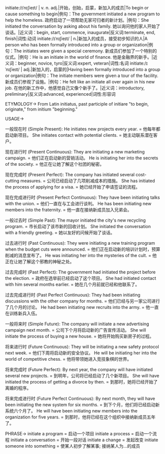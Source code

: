 initiate:/ɪˈnɪʃieɪt/ | v. n. adj.|开始，创始，启蒙，新加入的成员|To begin or cause something to begin|例句：The government initiated a new program to help the homeless. 政府启动了一项帮助无家可归者的新计划。|例句：She initiated the conversation by asking about his family. 她以询问他的家人开始了谈话。|近义词：begin, start, commence, inaugurate|反义词:terminate, end, finish|词性:动词
initiate:/ɪˈnɪʃieɪt/ | n.|新加入的成员，接受初步知识的人|A person who has been formally introduced into a group or organization|例句：The initiates were given a special ceremony. 新成员们参加了一个特别的仪式。|例句：He is an initiate in the world of finance. 他是金融界的新手。|近义词：beginner, novice, tyro|反义词:expert, veteran|词性:名词
initiate:/ɪˈnɪʃieɪt/ | adj.|新加入的，启蒙的|Having been formally introduced into a group or organization|例句：The initiate members were given a tour of the facility. 新成员们参观了设施。|例句：He felt like an initiate all over again in his new job. 在他的新工作中，他感觉自己又像个新手了。|近义词：introductory, preliminary|反义词:advanced, experienced|词性:形容词


ETYMOLOGY->
From Latin initiatus, past participle of initiare "to begin, originate," from initium "beginning."


USAGE->

一般现在时 (Simple Present):
He initiates new projects every year. = 他每年都启动新项目。
She initiates contact with potential clients. = 她主动联系潜在客户。

现在进行时 (Present Continuous):
They are initiating a new marketing campaign. = 他们正在启动新的营销活动。
He is initiating her into the secrets of the society. = 他正在让她了解这个社团的秘密。

现在完成时 (Present Perfect):
The company has initiated several cost-cutting measures. = 公司已经启动了几项削减成本的措施。
She has initiated the process of applying for a visa. = 她已经开始了申请签证的流程。

现在完成进行时 (Present Perfect Continuous):
They have been initiating talks with the union. = 他们一直在与工会进行谈判。
He has been initiating new members into the fraternity. = 他一直在接纳新成员加入兄弟会。

一般过去时 (Simple Past):
The mayor initiated the city's new recycling program. = 市长启动了该市新的回收计划。
She initiated the conversation with a friendly greeting. = 她以友好的问候开始了谈话。

过去进行时 (Past Continuous):
They were initiating a new training program when the budget cuts were announced. = 他们正在启动新的培训计划时，预算削减的消息宣布了。
He was initiating her into the mysteries of the cult. = 他正在让她了解这个邪教的神秘之处。

过去完成时 (Past Perfect):
The government had initiated the project before the election. = 政府在选举前已经启动了这个项目。
She had initiated contact with him several months earlier. = 她在几个月前就已经和他联系了。

过去完成进行时 (Past Perfect Continuous):
They had been initiating discussions with the other company for months. = 他们已经与另一家公司进行了几个月的讨论。
He had been initiating new recruits into the army. = 他一直在训练新兵入伍。

一般将来时 (Simple Future):
The company will initiate a new advertising campaign next month. = 公司下个月将启动新的广告宣传活动。
She will initiate the process of buying a new house. = 她将开始购买新房子的过程。

将来进行时 (Future Continuous):
They will be initiating a new safety protocol next week. = 他们下周将启动新的安全协议。
He will be initiating her into the world of competitive chess. = 他将带领她进入竞技象棋的世界。

将来完成时 (Future Perfect):
By next year, the company will have initiated several new projects. = 到明年，公司将已经启动了几个新项目。
She will have initiated the process of getting a divorce by then. = 到那时，她将已经开始了离婚的程序。

将来完成进行时 (Future Perfect Continuous):
By next month, they will have been initiating the new system for six months. = 到下个月，他们将已经启动新系统六个月了。
He will have been initiating new members into the organization for five years. = 到那时，他将已经在这个组织中接纳新成员五年了。


PHRASE->
initiate a program = 启动一个项目
initiate a process = 启动一个流程
initiate a conversation = 开始一段对话
initiate a change = 发起改变
initiate someone into something =  使某人初步了解某事; 接纳某人为…的成员

